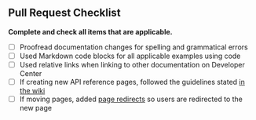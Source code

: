 ## Pull Request Checklist

**Complete and check all items that are applicable.**

- [ ] Proofread documentation changes for spelling and grammatical errors
- [ ] Used Markdown code blocks for all applicable examples using code
- [ ] Used relative links when linking to other documentation on Developer Center
- [ ] If creating new API reference pages, followed the guidelines stated [in the wiki](https://github.com/concur/developer.concur.com/wiki/Creating-API-Reference-pages)
- [ ] If moving pages, added [page redirects](https://github.com/concur/developer.concur.com/wiki/Adding-Redirects) so users are redirected to the new page

